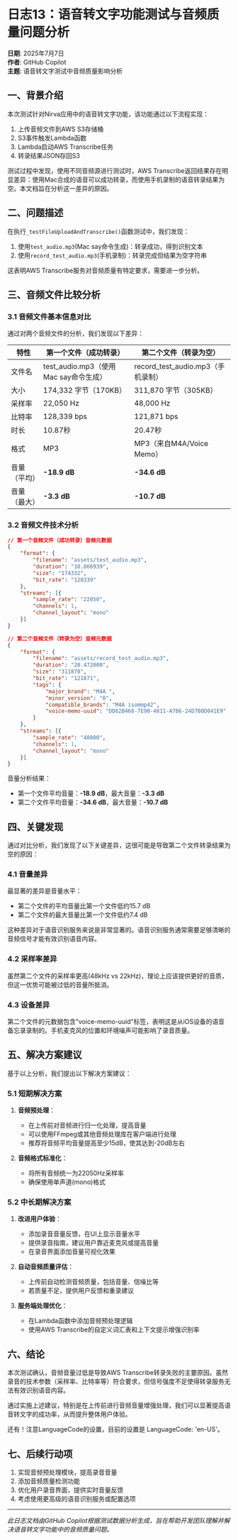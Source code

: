 # 日志13：语音转文字功能测试与音频质量问题分析

**日期**: 2025年7月7日  
**作者**: GitHub Copilot  
**主题**: 语音转文字测试中音频质量影响分析

## 一、背景介绍

本次测试针对Nirva应用中的语音转文字功能，该功能通过以下流程实现：

1. 上传音频文件到AWS S3存储桶
2. S3事件触发Lambda函数
3. Lambda启动AWS Transcribe任务
4. 转录结果JSON存回S3

测试过程中发现，使用不同音频源进行测试时，AWS Transcribe返回结果存在明显差异：使用Mac合成的语音可以成功转录，而使用手机录制的语音转录结果为空。本文档旨在分析这一差异的原因。

## 二、问题描述

在执行`_testFileUploadAndTranscribe()`函数测试中，我们发现：

1. 使用`test_audio.mp3`(Mac say命令生成)：转录成功，得到识别文本
2. 使用`record_test_audio.mp3`(手机录制)：转录完成但结果为空字符串

这表明AWS Transcribe服务对音频质量有特定要求，需要进一步分析。

## 三、音频文件比较分析

### 3.1 音频文件基本信息对比

通过对两个音频文件的分析，我们发现以下差异：

| 特性 | 第一个文件（成功转录） | 第二个文件（转录为空） |
|------|------------------------|----------------------|
| 文件名 | test_audio.mp3（使用Mac say命令生成） | record_test_audio.mp3（手机录制） |
| 大小 | 174,332 字节（170KB） | 311,870 字节（305KB） |
| 采样率 | 22,050 Hz | 48,000 Hz |
| 比特率 | 128,339 bps | 121,871 bps |
| 时长 | 10.87秒 | 20.47秒 |
| 格式 | MP3 | MP3（来自M4A/Voice Memo） |
| 音量（平均） | **-18.9 dB** | **-34.6 dB** |
| 音量（最大） | **-3.3 dB** | **-10.7 dB** |

### 3.2 音频文件技术分析

```json
// 第一个音频文件（成功转录）音频元数据
{
    "format": {
        "filename": "assets/test_audio.mp3",
        "duration": "10.866939",
        "size": "174332",
        "bit_rate": "128339"
    },
    "streams": [{
        "sample_rate": "22050",
        "channels": 1,
        "channel_layout": "mono"
    }]
}

// 第二个音频文件（转录为空）音频元数据
{
    "format": {
        "filename": "assets/record_test_audio.mp3",
        "duration": "20.472000",
        "size": "311870",
        "bit_rate": "121871",
        "tags": {
            "major_brand": "M4A ",
            "minor_version": "0",
            "compatible_brands": "M4A isommp42",
            "voice-memo-uuid": "DD62B468-7E90-4811-A7B6-24D7B0D041E9"
        }
    },
    "streams": [{
        "sample_rate": "48000",
        "channels": 1,
        "channel_layout": "mono"
    }]
}
```

音量分析结果：

- 第一个文件平均音量：**-18.9 dB**，最大音量：**-3.3 dB**
- 第二个文件平均音量：**-34.6 dB**，最大音量：**-10.7 dB**

## 四、关键发现

通过对比分析，我们发现了以下关键差异，这很可能是导致第二个文件转录结果为空的原因：

### 4.1 音量差异

最显著的差异是音量水平：

- 第二个文件的平均音量比第一个文件低约15.7 dB
- 第二个文件的最大音量比第一个文件低约7.4 dB

这种差异对于语音识别服务来说是非常显著的。语音识别服务通常需要足够清晰的音频信号才能有效识别语音内容。

### 4.2 采样率差异

虽然第二个文件的采样率更高(48kHz vs 22kHz)，理论上应该提供更好的音质，但这一优势可能被过低的音量所抵消。

### 4.3 设备差异

第二个文件的元数据包含"voice-memo-uuid"标签，表明这是从iOS设备的语音备忘录录制的。手机麦克风的位置和环境噪声可能影响了录音质量。

## 五、解决方案建议

基于以上分析，我们提出以下解决方案建议：

### 5.1 短期解决方案

1. **音频预处理**：
   - 在上传前对音频进行归一化处理，提高音量
   - 可以使用FFmpeg或其他音频处理库在客户端进行处理
   - 推荐将音频平均音量提高至少15dB，使其达到-20dB左右

2. **音频格式标准化**：
   - 将所有音频统一为22050Hz采样率
   - 确保使用单声道(mono)格式

### 5.2 中长期解决方案

1. **改进用户体验**：
   - 添加录音音量反馈，在UI上显示音量水平
   - 提供录音指南，建议用户靠近麦克风或提高音量
   - 在录音界面添加音量可视化效果

2. **自动音频质量评估**：
   - 上传前自动检测音频质量，包括音量、信噪比等
   - 若质量不足，提供用户反馈和重录建议

3. **服务端处理优化**：
   - 在Lambda函数中添加音频预处理逻辑
   - 使用AWS Transcribe的自定义词汇表和上下文提示增强识别率

## 六、结论

本次测试确认，音频音量过低是导致AWS Transcribe转录失败的主要原因。虽然录音的技术参数（采样率、比特率等）符合要求，但信号强度不足使得转录服务无法有效识别语音内容。

通过实施上述建议，特别是在上传前进行音频音量增强处理，我们可以显著提高语音转文字的成功率，从而提升整体用户体验。

还有！注意LanguageCode的设置，目前的设置是 LanguageCode: 'en-US'。

## 七、后续行动项

1. 实现音频预处理模块，提高录音音量
2. 添加音频质量检测功能
3. 优化用户录音界面，提供实时音量反馈
4. 考虑使用更高级的语音识别服务或配置选项

---

*此日志文档由GitHub Copilot根据测试数据分析生成，旨在帮助开发团队理解并解决语音转文字功能中的音频质量问题。*
